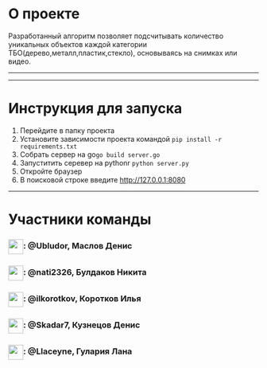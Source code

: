 # О проекте
Разработанный алгоритм позволяет подсчитывать количество уникальных объектов каждой категории ТБО(дерево,металл,пластик,стекло), основываясь на снимках или видео.

---





---

# Инструкция для запуска

1. Перейдите в папку проекта
2. Установите зависимости проекта командой ```pip install -r requirements.txt```
3. Собрать сервер на go```go build server.go```
4. Запуститить серевер на pythonr ```python server.py```
5. Откройте браузер
6. В поисковой строке введите http://127.0.0.1:8080

---

# Участники команды
<h3><img align="center" height="30" src="https://user-images.githubusercontent.com/51875349/198863127-837491f2-b57f-4c75-9840-6a4b01236c7a.png">: @Ubludor, Маслов Денис</h3>
<h3><img align="center" height="30" src="https://user-images.githubusercontent.com/51875349/198863127-837491f2-b57f-4c75-9840-6a4b01236c7a.png">: @nati2326, Булдаков Никита</h3>
<h3><img align="center" height="30" src="https://user-images.githubusercontent.com/51875349/198863127-837491f2-b57f-4c75-9840-6a4b01236c7a.png">: @ilkorotkov, Коротков Илья</h3>
<h3><img align="center" height="30" src="https://user-images.githubusercontent.com/51875349/198863127-837491f2-b57f-4c75-9840-6a4b01236c7a.png">: @Skadar7, Кузнецов Денис</h3>
<h3><img align="center" height="30" src="https://user-images.githubusercontent.com/51875349/198863127-837491f2-b57f-4c75-9840-6a4b01236c7a.png">: @Llaceyne, Гулария Лана</h3>

